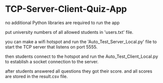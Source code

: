 # TCP-Server-Client-Quiz-App

no additional Python libraries are required to run the app

put university numbers of all allowed students in 'users.txt' file.

you can make a wifi hotspot and run the 'Auto_Test_Server_Local.py' file to start the TCP server that listens on port 5555.

then students connect to the hotspot and run the Auto_Test_Client_Local.py to establish a socket connection to the server.

after students answered all questions they got their score. and all scores are stored in the result.csv file.

